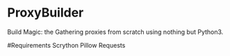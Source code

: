 # ProxyBuilder

Build Magic: the Gathering proxies from scratch using nothing but Python3.

#Requirements
Scrython
Pillow
Requests

